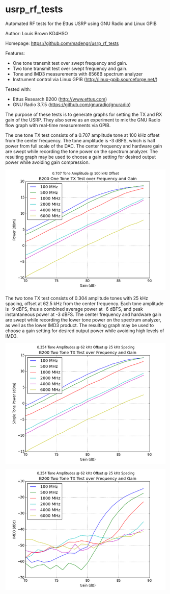 ﻿usrp_rf_tests
======

Automated RF tests for the Ettus USRP using GNU Radio and Linux GPIB

Author: Louis Brown KD4HSO

Homepage: https://github.com/madengr/usrp_rf_tests

Features:
- One tone transmit test over swept frequency and gain. 
- Two tone transmit test over swept frequency and gain.
- Tone and IMD3 measurements with 8566B spectrum analyzer
- Instrument control via Linux GPIB (http://linux-gpib.sourceforge.net/)

Tested with:
- Ettus Research B200 (http://www.ettus.com)
- GNU Radio 3.7.5 (https://github.com/gnuradio/gnuradio)

The purpose of these tests is to generate graphs for setting the TX and RX gain of the USRP.  They also serve as an experiment to mix the GNU Radio flow graph with real-time measurements via GPIB.

The one tone TX test consists of a 0.707 amplitude tone at 100 kHz offset from the center frequency.  The tone amplitude is -3 dBFS, which is half power from full scale of the DAC.  The center frequency and hardware gain are swept while recording the tone power on the spectrum analyzer.  The resulting graph may be used to choose a gain setting for desired output power while avoiding gain compression. 

![Alt text](https://github.com/madengr/usrp_rf_tests/blob/master/apps/usrp_one_tone_tx_power_graph.png)

The two tone TX test consists of 0.304 amplitude tones with 25 kHz spacing, offset at 62.5 kHz from the center frequency.  Each tone amplitude is -9 dBFS, thus a combined average power at -6 dBFS, and peak instantaneous power at -3 dBFS.  The center frequency and hardware gain are swept while recording the lower tone power on the spectrum analyzer, as well as the lower IMD3 product.  The resulting graph may be used to choose a gain setting for desired output power while avoiding high levels of IMD3.

![Alt text](https://github.com/madengr/usrp_rf_tests/blob/master/apps/usrp_two_tone_tx_power_graph.png)

![Alt text](https://github.com/madengr/usrp_rf_tests/blob/master/apps/usrp_two_tone_tx_imd3_graph.png)
